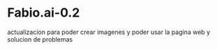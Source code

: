 # Fabio.ai-0.2
actualizacion para poder crear imagenes y poder usar la pagina web y solucion de problemas

